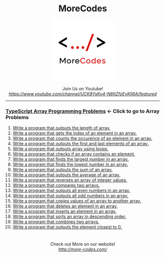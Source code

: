 <h1 align="center">MoreCodes</h1>
<p align="center"> 
  <img src="/morecodescir.png"/>
</p>

<p align="center">
Join Us on Youtube! <br/>
<i><u>https://www.youtube.com/channel/UCK8YsKv4-N6ItZfzEyKlI6A/featured</u></i>
</p>

- - - -
### [TypeScript Array Programming Problems](../Arrays/) <- Click to go to Array Problems

1. <a href="https://github.com/ArjunAranetaCodes/MoreCodes-TypeScript/blob/master/Arrays/problem1.ts" target="_blank">Write a program that outputs the length of array.</a>
2. <a href="https://github.com/ArjunAranetaCodes/MoreCodes-TypeScript/blob/master/Arrays/problem2.ts" target="_blank">Write a program that gets the index of an element in an array.</a>
3. <a href="https://github.com/ArjunAranetaCodes/MoreCodes-TypeScript/blob/master/Arrays/problem3.ts" target="_blank">Write a program that counts the occurence of an element in an array.</a>
4. <a href="https://github.com/ArjunAranetaCodes/MoreCodes-TypeScript/blob/master/Arrays/problem4.ts" target="_blank">Write a program that outputs the first and last elements of an array.</a>
5. <a href="https://github.com/ArjunAranetaCodes/MoreCodes-TypeScript/blob/master/Arrays/problem5.ts" target="_blank">Write a program that outputs array using loops.</a>
6. <a href="https://github.com/ArjunAranetaCodes/MoreCodes-TypeScript/blob/master/Arrays/problem6.ts" target="_blank">Write a program that checks if an array contains an element.</a>
7. <a href="https://github.com/ArjunAranetaCodes/MoreCodes-TypeScript/blob/master/Arrays/problem7.ts" target="_blank">Write a program that finds the largest number in an array.</a>
8. <a href="https://github.com/ArjunAranetaCodes/MoreCodes-TypeScript/blob/master/Arrays/problem8.ts" target="_blank">Write a program that finds the lowest number in an array.</a>
9. <a href="https://github.com/ArjunAranetaCodes/MoreCodes-TypeScript/blob/master/Arrays/problem9.ts" target="_blank">Write a program that outputs the sum of an array.</a>
10. <a href="https://github.com/ArjunAranetaCodes/MoreCodes-TypeScript/blob/master/Arrays/problem10.ts" target="_blank">Write a program that outputs the average of an array.</a>
11. <a href="https://github.com/ArjunAranetaCodes/MoreCodes-TypeScript/blob/master/Arrays/problem11.ts" target="_blank">Write a program that reverses an array of integer values.</a>
12. <a href="https://github.com/ArjunAranetaCodes/MoreCodes-TypeScript/blob/master/Arrays/problem12.ts" target="_blank">Write a program that compares two arrays.</a>
13. <a href="https://github.com/ArjunAranetaCodes/MoreCodes-TypeScript/blob/master/Arrays/problem13.ts" target="_blank">Write a program that outputs all even numbers in an array.</a>
14. <a href="https://github.com/ArjunAranetaCodes/MoreCodes-TypeScript/blob/master/Arrays/problem14.ts" target="_blank">Write a program that outputs all odd numbers in an array.</a>
15. <a href="https://github.com/ArjunAranetaCodes/MoreCodes-TypeScript/blob/master/Arrays/problem15.ts" target="_blank">Write a program that copies values of an array to another array.</a>
16. <a href="https://github.com/ArjunAranetaCodes/MoreCodes-TypeScript/blob/master/Arrays/problem16.ts" target="_blank">Write a program that deletes an element in an array.</a>
17. <a href="https://github.com/ArjunAranetaCodes/MoreCodes-TypeScript/blob/master/Arrays/problem17.ts" target="_blank">Write a program that inserts an element in an array.</a>
18. <a href="https://github.com/ArjunAranetaCodes/MoreCodes-TypeScript/blob/master/Arrays/problem18.ts" target="_blank">Write a program that sorts an array in descending order.</a>
19. <a href="https://github.com/ArjunAranetaCodes/MoreCodes-TypeScript/blob/master/Arrays/problem19.ts" target="_blank">Write a program that combines two arrays.</a>
20. <a href="https://github.com/ArjunAranetaCodes/MoreCodes-TypeScript/blob/master/Arrays/problem20.ts" target="_blank">Write a program that outputs the element closest to 0.</a>

#

<p align="center">
Check out More on our website! <br/>
<i><u>http://more-codes.com/</u></i>
</p>
